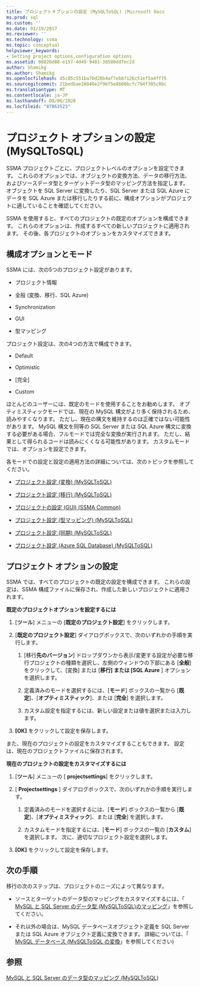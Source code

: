 ```yaml
---
title: プロジェクトオプションの設定 (MySQLToSQL) |Microsoft Docs
ms.prod: sql
ms.custom: ''
ms.date: 01/19/2017
ms.reviewer: ''
ms.technology: ssma
ms.topic: conceptual
helpviewer_keywords:
- Setting project options,configuration options
ms.assetid: 08820d88-e157-4d49-9401-38580dd7ec2d
author: Shamikg
ms.author: Shamikg
ms.openlocfilehash: d5c85c551ba70d28b4af7eb87126c51ef5a4ff75
ms.sourcegitcommit: 21bedbae28840e2f96f5e8b08bcfc794f305c8bc
ms.translationtype: MT
ms.contentlocale: ja-JP
ms.lasthandoff: 08/06/2020
ms.locfileid: "87863523"
---
```

# <a name="setting-project-options-mysqltosql"></a>プロジェクト オプションの設定 (MySQLToSQL)
SSMA プロジェクトごとに、プロジェクトレベルのオプションを設定できます。 これらのオプションでは、オブジェクトの変換方法、データの移行方法、およびソースデータ型とターゲットデータ型のマッピング方法を指定します。  オブジェクトを SQL Server に変換したり、SQL Server または SQL Azure にデータを SQL Azure または移行したりする前に、構成オプションがプロジェクトに適していることを確認してください。  
  
SSMA を使用すると、すべてのプロジェクトの既定のオプションを構成できます。 これらのオプションは、作成するすべての新しいプロジェクトに適用されます。 その後、各プロジェクトのオプションをカスタマイズできます。  
  
## <a name="configuration-options-and-modes"></a>構成オプションとモード  
SSMA には、次の5つのプロジェクト設定があります。  
  
-   プロジェクト情報  
  
-   全般 (変換、移行、SQL Azure)  
  
-   Synchronization  
  
-   GUI  
  
-   型マッピング  
  
プロジェクト設定は、次の4つの方法で構成できます。  
  
-   Default  
  
-   Optimistic  
  
-   [完全]  
  
-   Custom  
  
ほとんどのユーザーには、既定のモードを使用することをお勧めします。 オプティミスティックモードでは、現在の MySQL 構文がより多く保持されるため、読みやすくなります。 ただし、現在の構文を維持するのは正確ではない可能性があります。 MySQL 構文を同等の SQL Server または SQL Azure 構文に変換する必要がある場合、フルモードでは完全な変換が実行されます。 ただし、結果として得られるコードは読みにくくなる可能性があります。 カスタムモードでは、オプションを設定できます。  
  
各モードでの設定と設定の適用方法の詳細については、次のトピックを参照してください。  
  
-   [プロジェクト設定 &#40;変換&#41; &#40;MySQLToSQL&#41;](../../ssma/mysql/project-settings-conversion-mysqltosql.md)  
  
-   [プロジェクト設定 &#40;移行&#41; &#40;MySQLToSQL&#41;](../../ssma/mysql/project-settings-migration-mysqltosql.md)  
  
-   [プロジェクトの設定 (GUI) (SSMA Common)](https://msdn.microsoft.com/cf06baf1-8714-48a3-95dc-781f6ca53693)  
  
-   [プロジェクト設定 &#40;型マッピング&#41; &#40;MySQLToSQL&#41;](../../ssma/mysql/project-settings-type-mapping-mysqltosql.md)  
  
-   [プロジェクト設定 &#40;同期&#41; &#40;MySQLToSQL&#41;](../../ssma/mysql/project-settings-synchronization-mysqltosql.md)  
  
-   [プロジェクト設定 &#40;Azure SQL Database&#41; &#40;MySQLToSQL&#41;](../../ssma/mysql/project-settings-azure-sql-db-mysqltosql.md)  
  
## <a name="setting-project-options"></a>プロジェクト オプションの設定  
SSMA では、すべてのプロジェクトの既定の設定を構成できます。 これらの設定は、SSMA 構成ファイルに保存され、作成した新しいプロジェクトに適用されます。  
  
**既定のプロジェクトオプションを設定するには**  
  
1.  [**ツール**] メニューの [**既定のプロジェクト設定**] をクリックします。  
  
2.  [**既定のプロジェクト設定**] ダイアログボックスで、次のいずれかの手順を実行します。  
  
    1.  [移行**先のバージョン**] ドロップダウンから表示/変更する設定が必要な移行プロジェクトの種類を選択し、左側のウィンドウの下部にある [**全般**] をクリックして、[変換] または [**移行] または [SQL Azure** ] オプションを選択します。  
  
    2.  定義済みのモードを選択するには、[**モード**] ボックスの一覧から [**既定**]、[**オプティミスティック**]、または [**完全**] を選択します。  
  
    3.  カスタム設定を指定するには、新しい設定または値を選択または入力します。  
  
3.  **[OK]** をクリックして設定を保存します。  
  
また、現在のプロジェクトの設定をカスタマイズすることもできます。 設定は、現在のプロジェクトファイルに保存されます。  
  
**現在のプロジェクトの設定をカスタマイズするには**  
  
1.  [**ツール**] メニューの [ **projectsettings**] をクリックします。  
  
2.  [ **Projectsettings** ] ダイアログボックスで、次のいずれかの手順を実行します。  
  
    1.  定義済みのモードを選択するには、[**モード**] ボックスの一覧から [**既定**]、[**オプティミスティック**]、または [**完全**] を選択します。  
  
    2.  カスタムモードを指定するには、[**モード**] ボックスの一覧の [**カスタム**] を選択します。 次に、適切なプロジェクト設定を選択します。  
  
3.  **[OK]** をクリックして設定を保存します。  
  
## <a name="next-step"></a>次の手順  
移行の次のステップは、プロジェクトのニーズによって異なります。  
  
-   ソースとターゲットのデータ型のマッピングをカスタマイズするには、「 [MySQL と SQL Server のデータ型 &#40;MySQLToSQL&#41;のマッピング](../../ssma/mysql/mapping-mysql-and-sql-server-data-types-mysqltosql.md)」を参照してください。  
  
-   それ以外の場合は、MySQL データベースオブジェクト定義を SQL Server または SQL Azure オブジェクト定義に変換できます。 詳細については、「 [MySQL データベース &#40;MySQLToSQL の変換](../../ssma/mysql/converting-mysql-databases-mysqltosql.md)」を参照してください&#41;  
  
## <a name="see-also"></a>参照  
[MySQL と SQL Server のデータ型のマッピング &#40;MySQLToSQL&#41;](../../ssma/mysql/mapping-mysql-and-sql-server-data-types-mysqltosql.md)  
  
